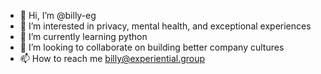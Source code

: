 - 👋 Hi, I’m @billy-eg
- 👀 I’m interested in privacy, mental health, and exceptional experiences
- 🌱 I’m currently learning python
- 💞️ I’m looking to collaborate on building better company cultures
- 📫 How to reach me billy@experiential.group

<!---
billy-eg/billy-eg is a ✨ special ✨ repository because its `README.md` (this file) appears on your GitHub profile.
You can click the Preview link to take a look at your changes.
--->
